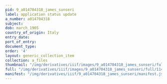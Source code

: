 ```yaml
---
pid: 9_a014704318_james_sunseri
label: application status update
a_number: a014704318
subject:
dob: march_1905
country_of_origin: Italy
entry_date:
port_of_entry:
document_type:
order: '4'
layout: generic_collection_item
collection: a_files
thumbnail: "/img/derivatives/iiif/images/9_a014704318_james_sunseri/full/250,/0/default.jpg"
full: "/img/derivatives/iiif/images/9_a014704318_james_sunseri/full/1140,/0/default.jpg"
manifest: "/img/derivatives/iiif/9_a014704318_james_sunseri/manifest.json"
---
```

